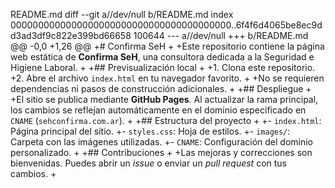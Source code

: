 README.md
diff --git a//dev/null b/README.md
index 0000000000000000000000000000000000000000..6f4f6d4065be8ec9dd3ad3df9c822e399bd66658 100644
--- a//dev/null
+++ b/README.md
@@ -0,0 +1,26 @@
+# Confirma SeH
+
+Este repositorio contiene la página web estática de **Confirma SeH**, una consultora dedicada a la Seguridad e Higiene Laboral.
+
+## Previsualización local
+
+1. Clona este repositorio.
+2. Abre el archivo `index.html` en tu navegador favorito.
+
+No se requieren dependencias ni pasos de construcción adicionales.
+
+## Despliegue
+
+El sitio se publica mediante **GitHub Pages**. Al actualizar la rama principal, los cambios se reflejan automáticamente en el dominio especificado en `CNAME` (`sehconfirma.com.ar`).
+
+## Estructura del proyecto
+
+- `index.html`: Página principal del sitio.
+- `styles.css`: Hoja de estilos.
+- `images/`: Carpeta con las imágenes utilizadas.
+- `CNAME`: Configuración del dominio personalizado.
+
+## Contribuciones
+
+Las mejoras y correcciones son bienvenidas. Puedes abrir un *issue* o enviar un *pull request* con tus cambios.
+
